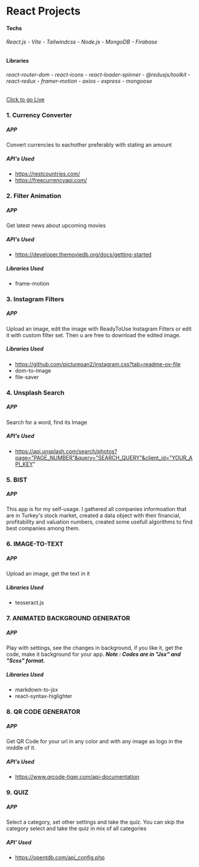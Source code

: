 # React Projects

#### Techs

###### React.js - Vite - Tailwindcss - Node.js - MongoDB - Firabase

#### Libraries

###### react-router-dom - react-icons - react-loader-spinner - @reduxjs/toolkit - react-redux - framer-motion - axios - express - mongoose

[Click to go Live](https://nurio34.github.io/vite-react-projects/)

### 1. Currency Converter

##### APP

Convert currencies to eachother preferably with stating an amount

##### API's Used

-   https://restcountries.com/
-   https://freecurrencyapi.com/

### 2. Filter Animation

##### APP

Get latest news about upcoming movies

##### API's Used

-   https://developer.themoviedb.org/docs/getting-started

##### Libraries Used

-   frame-motion

### 3. Instagram Filters

##### APP

Upload an image, edit the image with ReadyToUse Instagram Filters or edit it with custom filter set. Then u are free to download the edited image.

##### Libraries Used

-   https://github.com/picturepan2/instagram.css?tab=readme-ov-file
-   dom-to-image
-   file-saver

### 4. Unsplash Search

##### APP

Search for a word, find its Image

##### API's Used

-   https://api.unsplash.com/search/photos?page="PAGE_NUMBER"&query="SEARCH_QUERY"&client_id="YOUR_API_KEY"

### 5. BIST

##### APP

This app is for my self-usage. I gathered all companies informoation that are in Turkey's stock market, created a data object with their financial, profitability and valuation numbers, created some usefull algorithms to find best companies among them.

### 6. IMAGE-TO-TEXT

##### APP

Upload an image, get the text in it

##### Libraries Used

-   tesseract.js

### 7. ANIMATED BACKGROUND GENERATOR

##### APP

Play with settings, see the changes in background, if you like it, get the code, make it background for your app.
**_Note : Codes are in "Jsx" and "Scss" format._**

##### Libraries Used

-   markdown-to-jsx
-   react-syntax-higlighter

### 8. QR CODE GENERATOR

##### APP

Get QR Code for your url in any color and with any image as logo in the middle of it.

##### API's Used

-   https://www.qrcode-tiger.com/api-documentation

### 9. QUIZ

##### APP

Select a category, set other settings and take the quiz. You can skip the category select and take the quiz in mix of all categories

##### API' Used

-   https://opentdb.com/api_config.php

